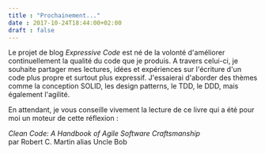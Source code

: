 ```yaml
---
title : "Prochainement..."
date : 2017-10-24T18:44:00+02:00
draft : false
---
```


Le projet de blog *Expressive Code* est né de la volonté d'améliorer continuellement la qualité du code que je produis.
A travers celui-ci, je souhaite partager mes lectures, idées et expériences sur l'écriture d'un code plus propre et surtout plus expressif.
J'essaierai d'aborder des thèmes comme la conception SOLID, les design patterns, le TDD, le DDD, mais également l'agilité.  

En attendant, je vous conseille vivement la lecture de ce livre qui a été pour moi un moteur de cette réflexion :  

*Clean Code: A Handbook of Agile Software Craftsmanship*  
par Robert C. Martin alias Uncle Bob




